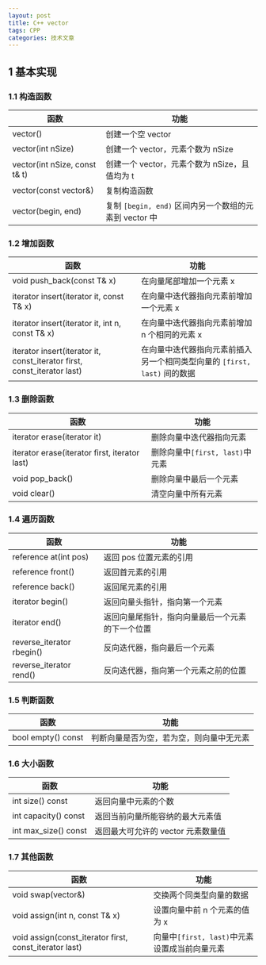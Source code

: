 ```yaml
---
layout: post
title: C++ vector
tags: CPP
categories: 技术文章
---
```


## 1 基本实现
### 1.1 构造函数

| 函数                            | 功能                                      |
| ----------------------------- | --------------------------------------- |
| vector()                      | 创建一个空 vector                            |
| vector(int nSize)             | 创建一个 vector，元素个数为 nSize                 |
| vector(int nSize, const t& t) | 创建一个 vector，元素个数为 nSize，且值均为 t          |
| vector(const vector&)         | 复制构造函数                                  |
| vector(begin, end)            | 复制 `[begin, end)` 区间内另一个数组的元素到 vector 中 |

### 1.2 增加函数

| 函数                                                                      | 功能                                            |
| ----------------------------------------------------------------------- | --------------------------------------------- |
| void push_back(const T& x)                                              | 在向量尾部增加一个元素 x                                 |
| iterator insert(iterator it, const T& x)                                | 在向量中迭代器指向元素前增加一个元素 x                          |
| iterator insert(iterator it, int n, const T& x)                         | 在向量中迭代器指向元素前增加 n 个相同的元素 x                     |
| iterator insert(iterator it, const_iterator first, const_iterator last) | 在向量中迭代器指向元素前插入另一个相同类型向量的 `[first, last)` 间的数据 |

### 1.3 删除函数

| 函数                                            | 功能                      |
| --------------------------------------------- | ----------------------- |
| iterator erase(iterator it)                   | 删除向量中迭代器指向元素            |
| iterator erase(iterator first, iterator last) | 删除向量中`[first, last)`中元素 |
| void pop_back()                               | 删除向量中最后一个元素             |
| void clear()                                  | 清空向量中所有元素               |

### 1.4 遍历函数

| 函数                        | 功能                       |
| ------------------------- | ------------------------ |
| reference at(int pos)     | 返回 pos 位置元素的引用           |
| reference front()         | 返回首元素的引用                 |
| reference back()          | 返回尾元素的引用                 |
| iterator begin()          | 返回向量头指针，指向第一个元素          |
| iterator end()            | 返回向量尾指针，指向向量最后一个元素的下一个位置 |
| reverse_iterator rbegin() | 反向迭代器，指向最后一个元素           |
| reverse_iterator rend()   | 反向迭代器，指向第一个元素之前的位置       |

### 1.5 判断函数

| 函数 | 功能 |
|---|---|
|bool empty() const |判断向量是否为空，若为空，则向量中无元素|

### 1.6 大小函数

| 函数                   | 功能                    |
| -------------------- | --------------------- |
| int size() const     | 返回向量中元素的个数            |
| int capacity() const | 返回当前向量所能容纳的最大元素值      |
| int max_size() const | 返回最大可允许的 vector 元素数量值 |

### 1.7 其他函数

| 函数                                                     | 功能                             |
| ------------------------------------------------------ | ------------------------------ |
| void swap(vector&)                                     | 交换两个同类型向量的数据                   |
| void assign(int n, const T& x)                         | 设置向量中前 n 个元素的值为 x              |
| void assign(const_iterator first, const_iterator last) | 向量中`[first, last)`中元素设置成当前向量元素 |

